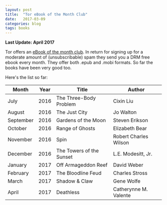 ```yaml
---
layout: post
title:  "Tor eBook of the Month Club"
date:   2017-03-09
categories: blog
tags: books
---
```


**Last Update: April 2017**

Tor offers an [eBook of the month club](http://ebookclub.tor.com/). In return for signing up for a moderate amount of (unsubscribable) spam they send you a DRM free ebook every month. They offer both .epub and .mobi formats. So far the books have been very good too.

Here's the list so far:

Month    |Year|Title                   |Author
---------|----|------------------------|--------------
July     |2016|The Three-Body Problem  |Cixin Liu
August   |2016|The Just City           |Jo Walton
September|2016|Gardens of the Moon     |Steven Erikson
October  |2016|Range of Ghosts         |Elizabeth Bear
November |2016|Spin                    |Robert Charles Wilson
December |2016|The Towers of the Sunset|L.E. Modesitt, Jr.
January  |2017|Off Armageddon Reef     |David Weber                        |
February |2017|The Bloodline Feud      |Charles Stross
March    |2017|Shadow & Claw           |Gene Wolfe
April    |2017|Deathless               |Catherynne M. Valente
